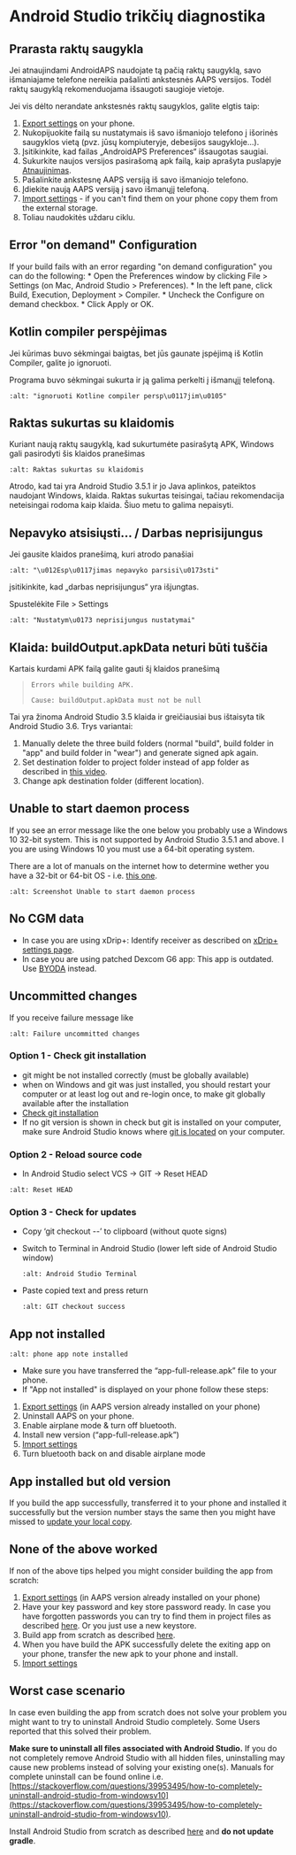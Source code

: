 # Android Studio trikčių diagnostika

## Prarasta raktų saugykla

Jei atnaujindami AndroidAPS naudojate tą pačią raktų saugyklą, savo išmaniajame telefone nereikia pašalinti ankstesnės AAPS versijos. Todėl raktų saugyklą rekomenduojama išsaugoti saugioje vietoje.

Jei vis dėlto nerandate ankstesnės raktų saugyklos, galite elgtis taip:

1. [Export settings](../Usage/ExportImportSettings#export-settings) on your phone.
2. Nukopijuokite failą su nustatymais iš savo išmaniojo telefono į išorinės saugyklos vietą (pvz. jūsų kompiuteryje, debesijos saugykloje...).
3. Įsitikinkite, kad failas „AndroidAPS Preferences“ išsaugotas saugiai.
4. Sukurkite naujos versijos pasirašomą apk failą, kaip aprašyta puslapyje [Atnaujinimas](../Installing-AndroidAPS/Update-to-new-version.md).
5. Pašalinkite ankstesnę AAPS versiją iš savo išmaniojo telefono.
6. Įdiekite naują AAPS versiją į savo išmanųjį telefoną.
7. [Import settings](../Usage/ExportImportSettings#export-settings) - if you can't find them on your phone copy them from the external storage.
8. Toliau naudokitės uždaru ciklu.

## Error "on demand" Configuration

If your build fails with an error regarding "on demand configuration" you can do the following:
\* Open the Preferences window by clicking File > Settings (on Mac, Android Studio > Preferences).
\* In the left pane, click Build, Execution, Deployment > Compiler.
\* Uncheck the Configure on demand checkbox.
\* Click Apply or OK.

## Kotlin compiler perspėjimas

Jei kūrimas buvo sėkmingai baigtas, bet jūs gaunate įspėjimą iš Kotlin Compiler, galite jo ignoruoti.

Programa buvo sėkmingai sukurta ir ją galima perkelti į išmanųjį telefoną.

```{image} ../images/GIT_WarningIgnore.PNG
:alt: "ignoruoti Kotline compiler persp\u0117jim\u0105"
```

## Raktas sukurtas su klaidomis

Kuriant naują raktų saugyklą, kad sukurtumėte pasirašytą APK, Windows gali pasirodyti šis klaidos pranešimas

```{image} ../images/AndroidStudio35SigningKeys.png
:alt: Raktas sukurtas su klaidomis
```

Atrodo, kad tai yra Android Studio 3.5.1 ir jo Java aplinkos, pateiktos naudojant Windows, klaida. Raktas sukurtas teisingai, tačiau rekomendacija neteisingai rodoma kaip klaida. Šiuo metu to galima nepaisyti.

## Nepavyko atsisiųsti… / Darbas neprisijungus

Jei gausite klaidos pranešimą, kuri atrodo panašiai

```{image} ../images/GIT_Offline1.jpg
:alt: "\u012Esp\u0117jimas nepavyko parsisi\u0173sti"
```

įsitikinkite, kad „darbas neprisijungus“ yra išjungtas.

Spustelėkite File > Settings

```{image} ../images/GIT_Offline2.jpg
:alt: "Nustatym\u0173 neprisijungus nustatymai"
```

## Klaida: buildOutput.apkData neturi būti tuščia

Kartais kurdami APK failą galite gauti šį klaidos pranešimą

> `Errors while building APK.`
>
> `Cause: buildOutput.apkData must not be null`

Tai yra žinoma Android Studio 3.5 klaida ir greičiausiai bus ištaisyta tik Android Studio 3.6. Trys variantai:

1. Manually delete the three build folders (normal "build", build folder in "app" and build folder in "wear") and generate signed apk again.
2. Set destination folder to project folder instead of app folder as described in [this video](https://www.youtube.com/watch?v=BWUFWzG-kag).
3. Change apk destination folder (different location).

## Unable to start daemon process

If you see an error message like the one below you probably use a Windows 10 32-bit system. This is not supported by Android Studio 3.5.1 and above. I you are using Windows 10 you must use a 64-bit operating system.

There are a lot of manuals on the internet how to determine wether you have a 32-bit or 64-bit OS - i.e. [this one](https://www.howtogeek.com/howto/21726/how-do-i-know-if-im-running-32-bit-or-64-bit-windows-answers/).

```{image} ../images/AndroidStudioWin10_32bitError.png
:alt: Screenshot Unable to start daemon process
```

## No CGM data

- In case you are using xDrip+: Identify receiver as described on [xDrip+ settings page](../Configuration/xdrip#identify-receiver).
- In case you are using patched Dexcom G6 app: This app is outdated. Use [BYODA](../Hardware/DexcomG6.md#if-using-g6-with-build-your-own-dexcom-app) instead.

## Uncommitted changes

If you receive failure message like

```{image} ../images/GIT_TerminalCheckOut0.PNG
:alt: Failure uncommitted changes
```

### Option 1 - Check git installation

- git might be not installed correctly (must be globally available)
- when on Windows and git was just installed, you should restart your computer or at least log out and re-login once, to make git globally available after the installation
- [Check git installation](../Installing-AndroidAPS/git-install#check-git-settings-in-android-studio)
- If no git version is shown in check but git is installed on your computer, make sure Android Studio knows where [git is located](../Installing-AndroidAPS/git-install#set-git-path-in-android-studio) on your computer.

### Option 2 - Reload source code

- In Android Studio select VCS -> GIT -> Reset HEAD

```{image} ../images/GIT_TerminalCheckOut3.PNG
:alt: Reset HEAD
```

### Option 3 - Check for updates

- Copy ‘git checkout --’ to clipboard (without quote signs)

- Switch to Terminal in Android Studio (lower left side of Android Studio window)

  ```{image} ../images/GIT_TerminalCheckOut1.PNG
  :alt: Android Studio Terminal
  ```

- Paste copied text and press return

  ```{image} ../images/GIT_TerminalCheckOut2.jpg
  :alt: GIT checkout success
  ```

## App not installed

```{image} ../images/Update_AppNotInstalled.png
:alt: phone app note installed
```

- Make sure you have transferred the “app-full-release.apk” file to your phone.
- If "App not installed" is displayed on your phone follow these steps:

1. [Export settings](../Usage/ExportImportSettings.md) (in AAPS version already installed on your phone)
2. Uninstall AAPS on your phone.
3. Enable airplane mode & turn off bluetooth.
4. Install new version (“app-full-release.apk”)
5. [Import settings](../Usage/ExportImportSettings.md)
6. Turn bluetooth back on and disable airplane mode

## App installed but old version

If you build the app successfully, transferred it to your phone and installed it successfully but the version number stays the same then you might have missed to [update your local copy](../Installing-AndroidAPS/Update-to-new-version#update-your-local-copy).

## None of the above worked

If non of the above tips helped you might consider building the app from scratch:

1. [Export settings](../Usage/ExportImportSettings.md) (in AAPS version already installed on your phone)
2. Have your key password and key store password ready. In case you have forgotten passwords you can try to find them in project files as described [here](https://youtu.be/nS3wxnLgZOo). Or you just use a new keystore.
3. Build app from scratch as described [here](../Installing-AndroidAPS/Building-APK#download-androidaps-code).
4. When you have build the APK successfully delete the exiting app on your phone, transfer the new apk to your phone and install.
5. [Import settings](../Usage/ExportImportSettings.md)

## Worst case scenario

In case even building the app from scratch does not solve your problem you might want to try to uninstall Android Studio completely. Some Users reported that this solved their problem.

**Make sure to uninstall all files associated with Android Studio.** If you do not completely remove Android Studio with all hidden files, uninstalling may cause new problems instead of solving your existing one(s). Manuals for complete uninstall can be found online i.e. [https://stackoverflow.com/questions/39953495/how-to-completely-uninstall-android-studio-from-windowsv10](https://stackoverflow.com/questions/39953495/how-to-completely-uninstall-android-studio-from-windowsv10).

Install Android Studio from scratch as described [here](../Installing-AndroidAPS/Building-APK#install-android-studio) and **do not update gradle**.
